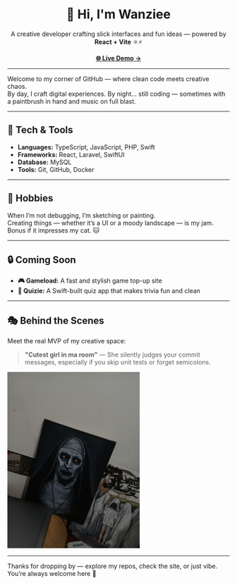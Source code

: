 <h1 align="center">👋 Hi, I'm Wanziee</h1>

<p align="center">
  A creative developer crafting slick interfaces and fun ideas — powered by <strong>React + Vite</strong> ⚛️⚡️
</p>

<p align="center">
  <a href="https://wanzie.vercel.app" target="_blank"><strong>🌐 Live Demo →</strong></a>
</p>

---

Welcome to my corner of GitHub — where clean code meets creative chaos.  
By day, I craft digital experiences. By night... still coding — sometimes with a paintbrush in hand and music on full blast.

---

## 🚀 Tech & Tools

- **Languages:** TypeScript, JavaScript, PHP, Swift  
- **Frameworks:** React, Laravel, SwiftUI  
- **Database:** MySQL  
- **Tools:** Git, GitHub, Docker  

---

## 🎨 Hobbies

When I’m not debugging, I’m sketching or painting.  
Creating things — whether it’s a UI or a moody landscape — is my jam. Bonus if it impresses my cat. 🐱

---

## 🔒 Coming Soon

- **🎮 Gameload:** A fast and stylish game top-up site  
- **🧠 Quizie:** A Swift-built quiz app that makes trivia fun and clean

---

## 🎭 Behind the Scenes

Meet the real MVP of my creative space:

> **"Cutest girl in ma room"** — She silently judges your commit messages, especially if you skip unit tests or forget semicolons.

<img src="assets/assets/beautiful-lady.jpeg" alt="Valk Ghost Artwork" width="300" />

---

Thanks for dropping by — explore my repos, check the site, or just vibe.  
You’re always welcome here 🚀

